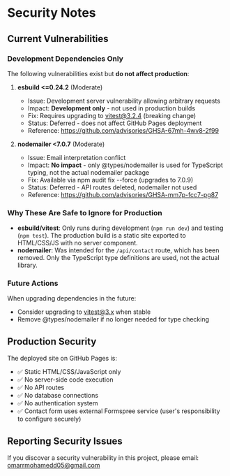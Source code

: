 # Security Notes

## Current Vulnerabilities

### Development Dependencies Only

The following vulnerabilities exist but **do not affect production**:

1. **esbuild <=0.24.2** (Moderate)
   - Issue: Development server vulnerability allowing arbitrary requests
   - Impact: **Development only** - not used in production builds
   - Fix: Requires upgrading to vitest@3.2.4 (breaking change)
   - Status: Deferred - does not affect GitHub Pages deployment
   - Reference: https://github.com/advisories/GHSA-67mh-4wv8-2f99

2. **nodemailer <7.0.7** (Moderate)
   - Issue: Email interpretation conflict
   - Impact: **No impact** - only @types/nodemailer is used for TypeScript typing, not the actual nodemailer package
   - Fix: Available via npm audit fix --force (upgrades to 7.0.9)
   - Status: Deferred - API routes deleted, nodemailer not used
   - Reference: https://github.com/advisories/GHSA-mm7p-fcc7-pg87

### Why These Are Safe to Ignore for Production

- **esbuild/vitest**: Only runs during development (`npm run dev`) and testing (`npm test`). The production build is a static site exported to HTML/CSS/JS with no server component.
- **nodemailer**: Was intended for the `/api/contact` route, which has been removed. Only the TypeScript type definitions are used, not the actual library.

### Future Actions

When upgrading dependencies in the future:

- Consider upgrading to vitest@3.x when stable
- Remove @types/nodemailer if no longer needed for type checking

## Production Security

The deployed site on GitHub Pages is:

- ✅ Static HTML/CSS/JavaScript only
- ✅ No server-side code execution
- ✅ No API routes
- ✅ No database connections
- ✅ No authentication system
- ✅ Contact form uses external Formspree service (user's responsibility to configure securely)

## Reporting Security Issues

If you discover a security vulnerability in this project, please email: omarrmohamedd05@gmail.com
